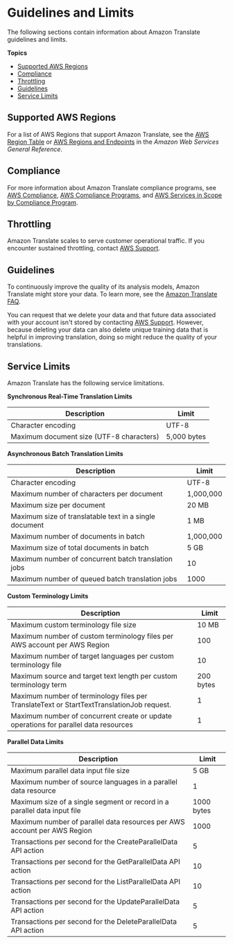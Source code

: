 # Guidelines and Limits<a name="what-is-limits"></a>

The following sections contain information about Amazon Translate guidelines and limits\.

**Topics**
+ [Supported AWS Regions](#what-is-regions)
+ [Compliance](#what-is-compliance)
+ [Throttling](#limits-throttling)
+ [Guidelines](#guidelines)
+ [Service Limits](#limits)

## Supported AWS Regions<a name="what-is-regions"></a>

For a list of AWS Regions that support Amazon Translate, see the [AWS Region Table](https://aws.amazon.com/about-aws/global-infrastructure/regional-product-services/) or [AWS Regions and Endpoints](https://docs.aws.amazon.com/general/latest/gr/rande.html#translate_region) in the *Amazon Web Services General Reference*\.

## Compliance<a name="what-is-compliance"></a>

For more information about Amazon Translate compliance programs, see [AWS Compliance](https://aws.amazon.com/compliance/), [AWS Compliance Programs](https://aws.amazon.com/compliance/programs/), and [AWS Services in Scope by Compliance Program](https://aws.amazon.com/compliance/services-in-scope)\.

## Throttling<a name="limits-throttling"></a>

Amazon Translate scales to serve customer operational traffic\. If you encounter sustained throttling, contact [AWS Support](https://console.aws.amazon.com/support/home#/)\.

## Guidelines<a name="guidelines"></a>

To continuously improve the quality of its analysis models, Amazon Translate might store your data\. To learn more, see the [Amazon Translate FAQ](https://aws.amazon.com/translate/faqs/)\. 

You can request that we delete your data and that future data associated with your account isn't stored by contacting [AWS Support](https://console.aws.amazon.com/support/home#/)\. However, because deleting your data can also delete unique training data that is helpful in improving translation, doing so might reduce the quality of your translations\. 

## Service Limits<a name="limits"></a>

Amazon Translate has the following service limitations\.


**Synchronous Real\-Time Translation Limits**  

| Description | Limit | 
| --- | --- | 
| Character encoding | UTF\-8 | 
| Maximum document size \(UTF\-8 characters\) | 5,000 bytes | 


**Asynchronous Batch Translation Limits**  

| Description | Limit | 
| --- | --- | 
| Character encoding | UTF\-8 | 
| Maximum number of characters per document | 1,000,000 | 
| Maximum size per document | 20 MB | 
| Maximum size of translatable text in a single document | 1 MB | 
| Maximum number of documents in batch | 1,000,000 | 
| Maximum size of total documents in batch | 5 GB | 
| Maximum number of concurrent batch translation jobs | 10 | 
| Maximum number of queued batch translation jobs | 1000 | 


**Custom Terminology Limits**  

| Description | Limit | 
| --- | --- | 
| Maximum custom terminology file size | 10 MB | 
| Maximum number of custom terminology files per AWS account per AWS Region | 100 | 
| Maximum number of target languages per custom terminology file | 10 | 
| Maximum source and target text length per custom terminology term | 200 bytes | 
| Maximum number of terminology files per TranslateText or StartTextTranslationJob request\. | 1 | 
| Maximum number of concurrent create or update operations for parallel data resources | 1 | 


**Parallel Data Limits**  

| Description | Limit | 
| --- | --- | 
| Maximum parallel data input file size | 5 GB | 
|  Maximum number of source languages in a parallel data resource  | 1 | 
| Maximum size of a single segment or record in a parallel data input file | 1000 bytes | 
| Maximum number of parallel data resources per AWS account per AWS Region | 1000 | 
| Transactions per second for the CreateParallelData API action | 5 | 
| Transactions per second for the GetParallelData API action | 10 | 
| Transactions per second for the ListParallelData API action | 10 | 
| Transactions per second for the UpdateParallelData API action | 5 | 
| Transactions per second for the DeleteParallelData API action | 5 | 
